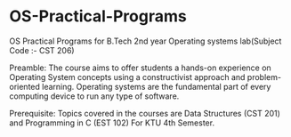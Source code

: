 # OS-Practical-Programs
OS Practical Programs for B.Tech 2nd year Operating systems lab(Subject Code :- CST 206)

Preamble: The course aims to offer students a hands-on experience on Operating System
concepts using a constructivist approach and problem-oriented learning. Operating systems are
the fundamental part of every computing device to run any type of software.

Prerequisite: Topics covered in the courses are Data Structures (CST 201) and Programming
in C (EST 102)
For KTU 4th Semester.
